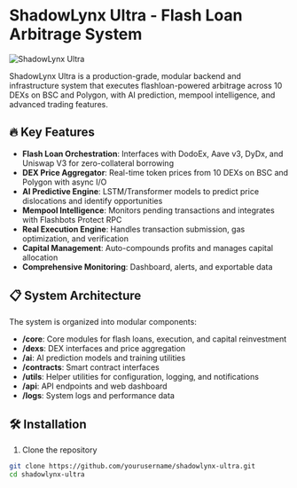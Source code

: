 # ShadowLynx Ultra - Flash Loan Arbitrage System

![ShadowLynx Ultra](https://pixabay.com/get/g304b8ece1d08b300ce16dc26fd2877320905c5da69862edbb7117468ae2c92cb08aa555c0d29b31f9a69f8ca7d73663f987d9f7d2cbaa24c2535ffa0374b5d08_1280.jpg)

ShadowLynx Ultra is a production-grade, modular backend and infrastructure system that executes flashloan-powered arbitrage across 10 DEXs on BSC and Polygon, with AI prediction, mempool intelligence, and advanced trading features.

## 🔥 Key Features

- **Flash Loan Orchestration**: Interfaces with DodoEx, Aave v3, DyDx, and Uniswap V3 for zero-collateral borrowing
- **DEX Price Aggregator**: Real-time token prices from 10 DEXs on BSC and Polygon with async I/O
- **AI Predictive Engine**: LSTM/Transformer models to predict price dislocations and identify opportunities
- **Mempool Intelligence**: Monitors pending transactions and integrates with Flashbots Protect RPC
- **Real Execution Engine**: Handles transaction submission, gas optimization, and verification
- **Capital Management**: Auto-compounds profits and manages capital allocation
- **Comprehensive Monitoring**: Dashboard, alerts, and exportable data

## 📋 System Architecture

The system is organized into modular components:

- **/core**: Core modules for flash loans, execution, and capital reinvestment
- **/dexs**: DEX interfaces and price aggregation
- **/ai**: AI prediction models and training utilities
- **/contracts**: Smart contract interfaces
- **/utils**: Helper utilities for configuration, logging, and notifications
- **/api**: API endpoints and web dashboard
- **/logs**: System logs and performance data

## 🛠️ Installation

1. Clone the repository
```bash
git clone https://github.com/yourusername/shadowlynx-ultra.git
cd shadowlynx-ultra
